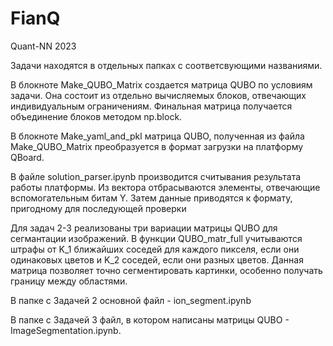 # FianQ
Quant-NN 2023

Задачи находятся в отдельных папках с соответсвующими названиями. 

В блокноте Make_QUBO_Matrix создается матрица QUBO по условиям задачи. Она состоит из отдельно вычисляемых блоков, отвечающих индивидуальным ограничениям. Финальная матрица получается объединение блоков методом np.block.

В блокноте Make_yaml_and_pkl матрица QUBO, полученная из файла Make_QUBO_Matrix преобразуется в формат загрузки на платформу QBoard.

В файле solution_parser.ipynb производится считывания результата работы платформы. Из вектора отбрасываются элементы, отвечающие вспомогательным битам Y. Затем данные приводятся к формату, пригодному для последующей проверки

Для задач 2-3 реализованы три вариации матрицы QUBO для сегмантации изображений. В функции QUBO_matr_full учитываются штрафы от K_1 ближайших соседей для каждого пикселя, если они одинаковых цветов и K_2 соседей, если они разных цветов. Данная матрица позволяет точно сегментировать картинки, особенно получать границу между областями.

В папке с Задачей 2 основной файл - ion_segment.ipynb

В папке с Задачей 3 файл, в котором написаны матрицы QUBO  - ImageSegmentation.ipynb.


